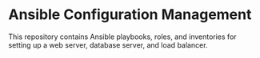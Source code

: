 # Ansible Configuration Management

This repository contains Ansible playbooks, roles, and inventories for setting up a web server, database server, and load balancer.